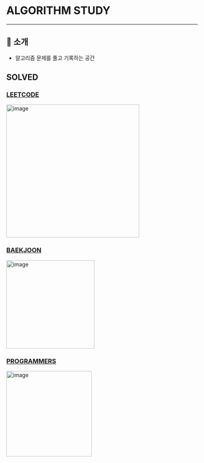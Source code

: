 # ALGORITHM STUDY

-----------

## 📜 소개
   - 알고리즘 문제를 풀고 기록하는 공간

## SOLVED
### [LEETCODE](https://leetcode.com/problemset)
<img width="350" alt="image" src="https://github.com/user-attachments/assets/150d9241-4f56-48db-8cff-59ac8ecc28cf" />

### [BAEKJOON](https://www.acmicpc.net/user/fivedragons)
<img width="232" alt="image" src="https://github.com/user-attachments/assets/d48bb50f-781c-4a16-9154-741893279a75" />

### [PROGRAMMERS](https://programmers.co.kr/)
<img width="225" alt="image" src="https://github.com/user-attachments/assets/19fa89cf-4e37-4f5e-88eb-1be1a01bb7a7" />
